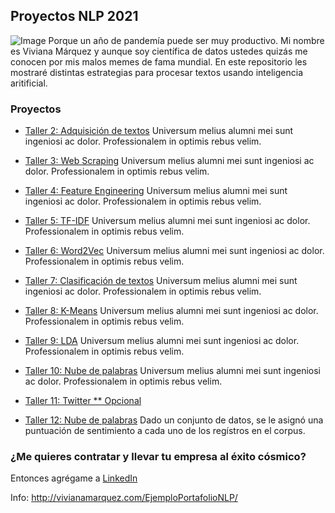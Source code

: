 ## Proyectos NLP 2021

![Image](https://ih1.redbubble.net/image.633487061.1521/st,small,845x845-pad,1000x1000,f8f8f8.u7.jpg)
Porque un año de pandemía puede ser muy productivo. Mi nombre es Viviana Márquez y aunque soy científica de datos ustedes quizás me conocen por mis malos memes de fama mundial. En este repositorio les mostraré distintas estrategias para procesar textos usando inteligencia aritificial. 
                                                                                                              

### Proyectos

- [Taller 2: Adquisición de textos]()
Universum melius alumni mei sunt ingeniosi ac dolor. Professionalem in optimis rebus velim.

- [Taller 3: Web Scraping]()
Universum melius alumni mei sunt ingeniosi ac dolor. Professionalem in optimis rebus velim.

- [Taller 4: Feature Engineering]()
Universum melius alumni mei sunt ingeniosi ac dolor. Professionalem in optimis rebus velim.

- [Taller 5: TF-IDF]()
Universum melius alumni mei sunt ingeniosi ac dolor. Professionalem in optimis rebus velim.

- [Taller 6: Word2Vec]()
Universum melius alumni mei sunt ingeniosi ac dolor. Professionalem in optimis rebus velim.

- [Taller 7: Clasificación de textos]()
Universum melius alumni mei sunt ingeniosi ac dolor. Professionalem in optimis rebus velim.

- [Taller 8: K-Means]()
Universum melius alumni mei sunt ingeniosi ac dolor. Professionalem in optimis rebus velim.

- [Taller 9: LDA]()
Universum melius alumni mei sunt ingeniosi ac dolor. Professionalem in optimis rebus velim.

- [Taller 10: Nube de palabras]()
Universum melius alumni mei sunt ingeniosi ac dolor. Professionalem in optimis rebus velim.

- [Taller 11: Twitter ** Opcional](https://www.youtube.com/watch?v=lPhYYRL-llk&ab_channel=manuelcascales)


- [Taller 12: Nube de palabras](https://www.youtube.com/watch?v=lPhYYRL-llk&ab_channel=manuelcascales)
Dado un conjunto de datos, se le asignó una puntuación de sentimiento a cada uno de los regístros en el corpus.


### ¿Me quieres contratar y llevar tu empresa al éxito cósmico? 

Entonces agrégame a [LinkedIn](https://www.linkedin.com/in/vivianamarquez/)

Info: http://vivianamarquez.com/EjemploPortafolioNLP/
